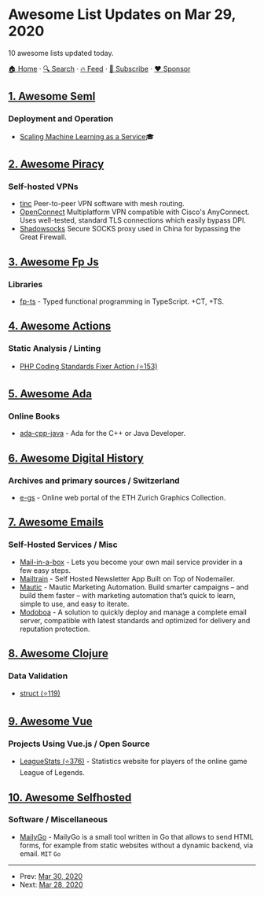 # Awesome List Updates on Mar 29, 2020

10 awesome lists updated today.

[🏠 Home](/README.md) · [🔍 Search](https://www.trackawesomelist.com/search/) · [🔥 Feed](https://www.trackawesomelist.com/rss.xml) · [📮 Subscribe](https://trackawesomelist.us17.list-manage.com/subscribe?u=d2f0117aa829c83a63ec63c2f&id=36a103854c) · [❤️  Sponsor](https://github.com/sponsors/theowenyoung)



## [1. Awesome Seml](/content/SE-ML/awesome-seml/README.md)

### Deployment and Operation

*   [Scaling Machine Learning as a Service](http://proceedings.mlr.press/v67/li17a/li17a.pdf)🎓

## [2. Awesome Piracy](/content/Igglybuff/awesome-piracy/README.md)

### Self-hosted VPNs

*   [tinc](https://tinc-vpn.org/) Peer-to-peer VPN software with mesh routing.
*   [OpenConnect](https://www.infradead.org/openconnect/) Multiplatform VPN compatible with Cisco's AnyConnect. Uses well-tested, standard TLS connections which easily bypass DPI.
*   [Shadowsocks](https://shadowsocks.org/) Secure SOCKS proxy used in China for bypassing the Great Firewall.

## [3. Awesome Fp Js](/content/stoeffel/awesome-fp-js/README.md)

### Libraries

*   [fp-ts](https://gcanti.github.io/fp-ts/) - Typed functional programming in TypeScript. +CT, +TS.

## [4. Awesome Actions](/content/sdras/awesome-actions/README.md)

### Static Analysis / Linting

*   [PHP Coding Standards Fixer Action (⭐153)](https://github.com/OskarStark/php-cs-fixer-ga)

## [5. Awesome Ada](/content/ohenley/awesome-ada/README.md)

### Online Books

*   [ada-cpp-java](https://learn.adacore.com/courses/Ada_For_The_CPP_Java_Developer/index.html) - Ada for the C++ or Java Developer.

## [6. Awesome Digital History](/content/maehr/awesome-digital-history/README.md)

### Archives and primary sources / Switzerland

*   [e-gs](https://www.e-gs.ethz.ch/) - Online web portal of the ETH Zurich Graphics Collection.

## [7. Awesome Emails](/content/jonathandion/awesome-emails/README.md)

### Self-Hosted Services / Misc

*   [Mail-in-a-box](https://mailinabox.email/) - Lets you become your own mail service provider in a few easy steps.
*   [Mailtrain](https://mailtrain.org/) - Self Hosted Newsletter App Built on Top of Nodemailer.
*   [Mautic](https://mautic.org/) - Mautic Marketing Automation. Build smarter campaigns – and build them faster – with marketing automation that’s quick to learn, simple to use, and easy to iterate.
*   [Modoboa](https://modoboa.org/) - A solution to quickly deploy and manage a complete email server, compatible with latest standards and optimized for delivery and reputation protection.

## [8. Awesome Clojure](/content/razum2um/awesome-clojure/README.md)

### Data Validation

*   [struct (⭐119)](https://github.com/funcool/struct)

## [9. Awesome Vue](/content/vuejs/awesome-vue/README.md)

### Projects Using Vue.js / Open Source

*   [LeagueStats (⭐376)](https://github.com/vkaelin/LeagueStats) - Statistics website for players of the online game League of Legends.

## [10. Awesome Selfhosted](/content/awesome-selfhosted/awesome-selfhosted/README.md)

### Software / Miscellaneous

*   [MailyGo](https://codeberg.org/jlelse/MailyGo) - MailyGo is a small tool written in Go that allows to send HTML forms, for example from static websites without a dynamic backend, via email. `MIT` `Go`

---

- Prev: [Mar 30, 2020](/content/2020/03/30/README.md)
- Next: [Mar 28, 2020](/content/2020/03/28/README.md)